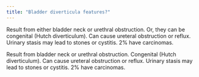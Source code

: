 ```yaml
---
title: "Bladder diverticula features?"
---
```

Result from either bladder neck or urethral obstruction. Or, they can be congenital (Hutch diverticulum). Can cause ureteral obstruction or reflux. Urinary stasis may lead to stones or cystitis. 2% have carcinomas.

Result from bladder neck or urethral obstruction. Congenital (Hutch diverticulum). Can cause ureteral obstruction or reflux. Urinary stasis may lead to stones or cystitis. 2% have carcinomas.

